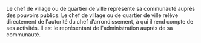 Le chef de village ou de quartier de ville représente sa communauté auprès des pouvoirs publics. Le chef de village ou de quartier de ville relève directement de l'autorité du chef d’arrondissement, à qui il rend compte de ses activités.
Il est le représentant de l'administration auprès de sa communauté.
